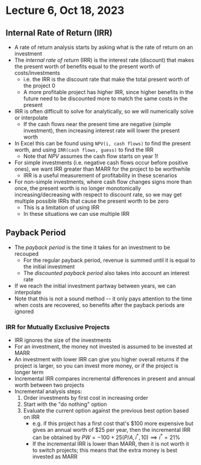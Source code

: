 # Lecture 6, Oct 18, 2023

## Internal Rate of Return (IRR)

* A rate of return analysis starts by asking what is the rate of return on an investment
* The *internal rate of return* (IRR) is the interest rate (discount) that makes the present worth of benefits equal to the present worth of costs/investments
	* i.e. the IRR is the discount rate that make the total present worth of the project 0
	* A more profitable project has higher IRR, since higher benefits in the future need to be discounted more to match the same costs in the present
* IRR is often difficult to solve for analytically, so we will numerically solve or interpolate
	* If the cash flows near the present time are negative (simple investment), then increasing interest rate will lower the present worth
* In Excel this can be found using `NPV(i, cash flows)` to find the present worth, and using `IRR(cash flows, guess)` to find the IRR
	* Note that $NPV$ assumes the cash flow starts on year 1!
* For simple investments (i.e. negative cash flows occur before positive ones), we want IRR greater than MARR for the project to be worthwhile
	* IRR is a useful measurement of profitability in these scenarios
* For non-simple investments, where cash flow changes signs more than once, the present worth is no longer monotonically increasing/decreasing with respect to discount rate, so we may get multiple possible IRRs that cause the present worth to be zero
	* This is a limitation of using IRR
	* In these situations we can use multiple IRR

## Payback Period

* The *payback period* is the time it takes for an investment to be recouped
	* For the regular payback period, revenue is summed until it is equal to the initial investment
	* The *discounted payback period* also takes into account an interest rate
* If we reach the initial investment partway between years, we can interpolate
* Note that this is not a sound method -- it only pays attention to the time when costs are recovered, so benefits after the payback periods are ignored

### IRR for Mutually Exclusive Projects

* IRR ignores the size of the investments
* For an investment, the money not invested is assumed to be invested at MARR
* An investment with lower IRR can give you higher overall returns if the project is larger, so you can invest more money, or if the project is longer term
* Incremental IRR compares incremental differences in present and annual worth between two projects
* Incremental analysis steps:
	1. Order investments by first cost in increasing order
	2. Start with the "do nothing" option
	3. Evaluate the current option against the previous best option based on IRR
		* e.g. if this project has a first cost that's \$100 more expensive but gives an annual worth of \$25 per year, then the incremental IRR can be obtained by $PW = -100 + 25(P/A, i^*, 10) \implies i^* = 21\%$
		* If the incremental IRR is lower than MARR, then it is not worth it to switch projects; this means that the extra money is best invested as MARR

